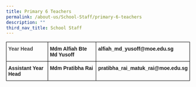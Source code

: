 ```yaml
---
title: Primary 6 Teachers
permalink: /about-us/School-Staff/primary-6-teachers
description: ""
third_nav_title: School Staff
---
```

<style type="text/css">
.tg  {border-collapse:collapse;border-spacing:0;}
.tg td{border-color:black;border-style:solid;border-width:1px;font-family:Arial, sans-serif;font-size:14px;
  overflow:hidden;padding:10px 5px;word-break:normal;}
.tg th{border-color:black;border-style:solid;border-width:1px;font-family:Arial, sans-serif;font-size:14px;
  font-weight:normal;overflow:hidden;padding:10px 5px;word-break:normal;}
.tg .tg-1wig{font-weight:bold;text-align:left;vertical-align:top}
.tg .tg-hiyw{color:#444;font-weight:bold;text-align:left;vertical-align:top}
</style>
<table class="tg">
<thead>
  <tr>
    <th class="tg-hiyw">Year Head</th>
    <th class="tg-1wig">Mdm Alfiah Bte Md Yusoff</th>
    <th class="tg-1wig">alfiah_md_yusoff@moe.edu.sg</th>
  </tr>
</thead>
<tbody>
  <tr>
    <td class="tg-1wig">Assistant Year Head</td>
    <td class="tg-1wig">Mdm Pratibha Rai</td>
    <td class="tg-1wig">pratibha_rai_matuk_rai@moe.edu.sg<br></td>
  </tr>
</tbody>
</table>

<p></p>